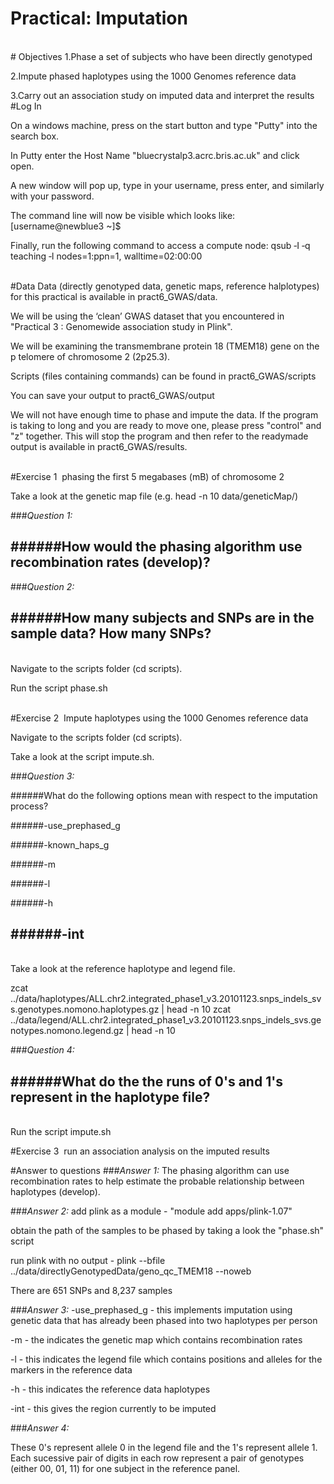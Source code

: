 # Practical: Imputation
<br />
# Objectives
1.Phase a set of subjects who have been directly genotyped

2.Impute phased haplotypes using the 1000 Genomes reference data

3.Carry out an association study on imputed data and interpret the results
<br />
#Log In

On a windows machine, press on the start button and type "Putty" into the search box.

In Putty enter the Host Name "bluecrystalp3.acrc.bris.ac.uk" and click open.

A new window will pop up, type in your username, press enter, and similarly with your password.

The command line will now be visible which looks like: [username@newblue3 ~]$


Finally, run the following command to access a compute node: qsub ‐I ‐q teaching ‐l
nodes=1:ppn=1, walltime=02:00:00

<br />
#Data
Data (directly genotyped data, genetic maps, reference halplotypes) for this practical is available in pract6_GWAS/data.

We will be using the ‘clean’ GWAS dataset that you encountered in "Practical 3 : Genome­wide association
study in Plink".

We will be examining the transmembrane protein 18 (TMEM18) gene on the p telomere of chromosome 2 (2p25.3).

Scripts (files containing commands) can be found in pract6_GWAS/scripts

You can save your output to pract6_GWAS/output

We will not have enough time to phase and impute the data. If the program is taking to long and you are ready to move one, please press "control" and "z" together. This will stop the program and then refer to the ready­made output is available in pract6_GWAS/results.

<br />
#Exercise 1 ­ phasing the first 5 megabases (mB) of chromosome 2

Take a look at the genetic map file (e.g. head -n 10 data/geneticMap/)

###*Question 1:*

######How would the phasing algorithm use recombination rates (develop)?
<br />
---
###*Question 2:*

######How many subjects and SNPs are in the sample data? How many SNPs?
<br />
---
<br />
Navigate to the scripts folder (cd scripts).

Run the script phase.sh

<br />
#Exercise 2 ­ Impute haplotypes using the 1000 Genomes reference data 

Navigate to the scripts folder (cd scripts).

Take a look at the script impute.sh.

###*Question 3:*

######What do the following options mean with respect to the imputation process?

######-use_prephased_g

######-known_haps_g

######-m

######-l

######-h

######-int
<br />
---
<br />
Take a look at the reference haplotype and legend file.

zcat ../data/haplotypes/ALL.chr2.integrated_phase1_v3.20101123.snps_indels_svs.genotypes.nomono.haplotypes.gz | head -n 10
zcat ../data/legend/ALL.chr2.integrated_phase1_v3.20101123.snps_indels_svs.genotypes.nomono.legend.gz | head -n 10

###*Question 4:*
 
######What do the the runs of 0's and 1's represent in the haplotype file?
<br />
---
<br />
Run the script impute.sh

#Exercise 3 ­ run an association analysis on the imputed results 

#Answer to questions
###*Answer 1:*
The phasing algorithm can use recombination rates to help estimate the probable relationship between haplotypes (develop).


###*Answer 2:*
add plink as a module - "module add apps/plink-1.07"

obtain the path of the samples to be phased by taking a look the "phase.sh" script

run plink with no output - plink --bfile ../data/directlyGenotypedData/geno_qc_TMEM18 --noweb

There are 651 SNPs and 8,237 samples


###*Answer 3:*
-use_prephased_g - this implements imputation using genetic data that has already been phased into two haplotypes per person

-m - the indicates the genetic map which contains recombination rates

-l - this indicates the legend file which contains positions and alleles for the markers in the reference data

-h - this indicates the reference data haplotypes

-int - this gives the region currently to be imputed


###*Answer 4:*

These 0's represent allele 0 in the legend file and the 1's represent allele 1. Each sucessive pair of digits in each row represent a pair of genotypes (either 00, 01, 11) for one subject in the reference panel.  
